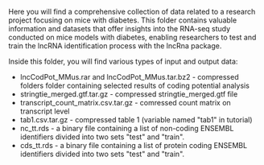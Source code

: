 Here you will find a comprehensive collection of data related to a research project focusing on mice with diabetes. 
This folder contains valuable information and datasets that offer insights into the RNA-seq study conducted on mice 
models with diabetes, enabling researchers to test and train the lncRNA identification process with the lncRna package.

Inside this folder, you will find various types of input and output data:
 - lncCodPot_MMus.rar and lncCodPot_MMus.tar.bz2 - compressed folders folder containing selected results of coding potential analysis 
 - stringtie_merged.gtf.tar.gz - compressed stringtie_merged.gtf file
 - transcript_count_matrix.csv.tar.gz - comressed count matrix on transcript level
 - tab1.csv.tar.gz - compressed table 1 (variable named "tab1" in tutorial)
 - nc_tt.rds - a binary file containing a list of non-coding ENSEMBL identifiers divided into two sets "test" and "train".
 - cds_tt.rds - a binary file containing a list of protein coding ENSEMBL identifiers divided into two sets "test" and "train".
